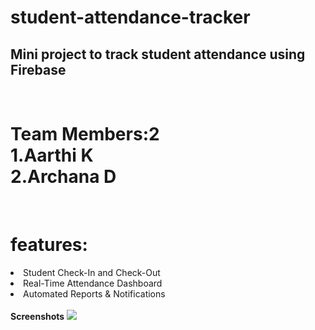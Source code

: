 # student-attendance-tracker<br>
<h2>Mini project to track student attendance using Firebase</h2><br>
<h1>Team Members:2 <br>
1.Aarthi K<br>
2.Archana D </h1><br>
<b><h1>features:<br></h1></b>
<li>Student Check-In and Check-Out</li> 
<li>Real-Time Attendance Dashboard</li>
<li>Automated Reports & Notifications</li><br>
<b>Screenshots</b>
<img src="ss1.png"/>
